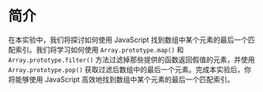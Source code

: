 # 简介

在本实验中，我们将探讨如何使用 JavaScript 找到数组中某个元素的最后一个匹配索引。我们将学习如何使用 `Array.prototype.map()` 和 `Array.prototype.filter()` 方法过滤掉那些提供的函数返回假值的元素，并使用 `Array.prototype.pop()` 获取过滤后数组中的最后一个元素。完成本实验后，你将能够使用 JavaScript 高效地找到数组中某个元素的最后一个匹配索引。

